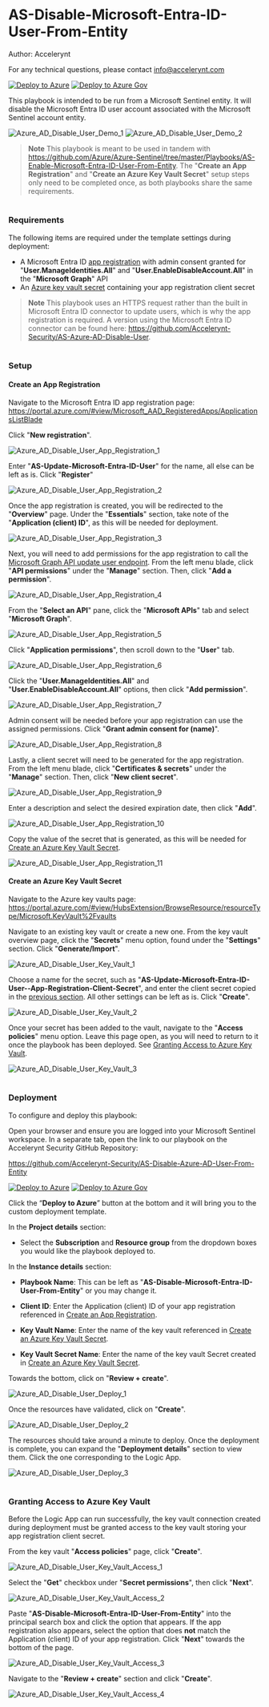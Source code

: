 # AS-Disable-Microsoft-Entra-ID-User-From-Entity
Author: Accelerynt

For any technical questions, please contact info@accelerynt.com  

[![Deploy to Azure](https://aka.ms/deploytoazurebutton)](https://portal.azure.com/#create/Microsoft.Template/uri/https%3A%2F%2Fraw.githubusercontent.com%2FAzure%2FAzure-Sentinel%2Fmaster%2FPlaybooks%2FAS-Disable-Microsoft-Entra-ID-User-From-Entity%2Fazuredeploy.json)
[![Deploy to Azure Gov](https://aka.ms/deploytoazuregovbutton)](https://portal.azure.us/#create/Microsoft.Template/uri/https%3A%2F%2Fraw.githubusercontent.com%2FAzure%2FAzure-Sentinel%2Fmaster%2FPlaybooks%2FAS-Disable-Microsoft-Entra-ID-User-From-Entity%2Fazuredeploy.json)    

This playbook is intended to be run from a Microsoft Sentinel entity. It will disable the Microsoft Entra ID user account associated with the Microsoft Sentinel account entity.

![Azure_AD_Disable_User_Demo_1](Images/Azure_AD_Disable_User_Demo_1.png)
![Azure_AD_Disable_User_Demo_2](Images/Azure_AD_Disable_User_Demo_2.png)

> **Note**
> This playbook is meant to be used in tandem with https://github.com/Azure/Azure-Sentinel/tree/master/Playbooks/AS-Enable-Microsoft-Entra-ID-User-From-Entity. The "**Create an App Registration**" and "**Create an Azure Key Vault Secret**" setup steps only need to be completed once, as both playbooks share the same requirements.


#
### Requirements
                                                                                                                                     
The following items are required under the template settings during deployment: 

* A Microsoft Entra ID [app registration](https://github.com/Azure/Azure-Sentinel/tree/master/Playbooks/AS-Disable-Microsoft-Entra-ID-User-From-Entity#create-an-app-registration) with admin consent granted for "**User.ManageIdentities.All**" and "**User.EnableDisableAccount.All**" in the "**Microsoft Graph**" API
* An [Azure key vault secret](https://github.com/Azure/Azure-Sentinel/tree/master/Playbooks/AS-Disable-Microsoft-Entra-ID-User-From-Entity#create-an-azure-key-vault-secret) containing your app registration client secret

> **Note**
> This playbook uses an HTTPS request rather than the built in Microsoft Entra ID connector to update users, which is why the app registration is required. A version using the Microsoft Entra ID connector can be found here: https://github.com/Accelerynt-Security/AS-Azure-AD-Disable-User.


# 
### Setup

#### Create an App Registration

Navigate to the Microsoft Entra ID app registration page: https://portal.azure.com/#view/Microsoft_AAD_RegisteredApps/ApplicationsListBlade

Click "**New registration**".

![Azure_AD_Disable_User_App_Registration_1](Images/Azure_AD_Disable_User_App_Registration_1.png)

Enter "**AS-Update-Microsoft-Entra-ID-User**" for the name, all else can be left as is. Click "**Register**"

![Azure_AD_Disable_User_App_Registration_2](Images/Azure_AD_Disable_User_App_Registration_2.png)

Once the app registration is created, you will be redirected to the "**Overview**" page. Under the "**Essentials**" section, take note of the "**Application (client) ID**", as this will be needed for deployment.

![Azure_AD_Disable_User_App_Registration_3](Images/Azure_AD_Disable_User_App_Registration_3.png)

Next, you will need to add permissions for the app registration to call the [Microsoft Graph API update user endpoint](https://learn.microsoft.com/en-us/graph/api/user-update?view=graph-rest-1.0&tabs=http#permissions). From the left menu blade, click "**API permissions**" under the "**Manage**" section. Then, click "**Add a permission**".

![Azure_AD_Disable_User_App_Registration_4](Images/Azure_AD_Disable_User_App_Registration_4.png)

From the "**Select an API**" pane, click the "**Microsoft APIs**" tab and select "**Microsoft Graph**".

![Azure_AD_Disable_User_App_Registration_5](Images/Azure_AD_Disable_User_App_Registration_5.png)

Click "**Application permissions**", then scroll down to the "**User**" tab.

![Azure_AD_Disable_User_App_Registration_6](Images/Azure_AD_Disable_User_App_Registration_6.png)

Click the "**User.ManageIdentities.All**" and "**User.EnableDisableAccount.All**" options, then click "**Add permission**".

![Azure_AD_Disable_User_App_Registration_7](Images/Azure_AD_Disable_User_App_Registration_7.png)

Admin consent will be needed before your app registration can use the assigned permissions. Click "**Grant admin consent for (name)**".

![Azure_AD_Disable_User_App_Registration_8](Images/Azure_AD_Disable_User_App_Registration_8.png)

Lastly, a client secret will need to be generated for the app registration. From the left menu blade, click "**Certificates & secrets**" under the "**Manage**" section. Then, click "**New client secret**".

![Azure_AD_Disable_User_App_Registration_9](Images/Azure_AD_Disable_User_App_Registration_9.png)

Enter a description and select the desired expiration date, then click "**Add**".

![Azure_AD_Disable_User_App_Registration_10](Images/Azure_AD_Disable_User_App_Registration_10.png)

Copy the value of the secret that is generated, as this will be needed for [Create an Azure Key Vault Secret](https://github.com/Azure/Azure-Sentinel/tree/master/Playbooks/AS-Disable-Microsoft-Entra-ID-User-From-Entity#create-an-azure-key-vault-secret).

![Azure_AD_Disable_User_App_Registration_11](Images/Azure_AD_Disable_User_App_Registration_11.png)


#### Create an Azure Key Vault Secret

Navigate to the Azure key vaults page: https://portal.azure.com/#view/HubsExtension/BrowseResource/resourceType/Microsoft.KeyVault%2Fvaults

Navigate to an existing key vault or create a new one. From the key vault overview page, click the "**Secrets**" menu option, found under the "**Settings**" section. Click "**Generate/Import**".

![Azure_AD_Disable_User_Key_Vault_1](Images/Azure_AD_Disable_User_Key_Vault_1.png)

Choose a name for the secret, such as "**AS-Update-Microsoft-Entra-ID-User--App-Registration-Client-Secret**", and enter the client secret copied in the [previous section](https://github.com/Azure/Azure-Sentinel/tree/master/Playbooks/AS-Disable-Microsoft-Entra-ID-User-From-Entity#create-an-app-registration). All other settings can be left as is. Click "**Create**". 

![Azure_AD_Disable_User_Key_Vault_2](Images/Azure_AD_Disable_User_Key_Vault_2.png)

Once your secret has been added to the vault, navigate to the "**Access policies**" menu option. Leave this page open, as you will need to return to it once the playbook has been deployed. See [Granting Access to Azure Key Vault](https://github.com/Azure/Azure-Sentinel/tree/master/Playbooks/AS-Disable-Microsoft-Entra-ID-User-From-Entity#granting-access-to-azure-key-vault).

![Azure_AD_Disable_User_Key_Vault_3](Images/Azure_AD_Disable_User_Key_Vault_3.png)


#
### Deployment

To configure and deploy this playbook:

Open your browser and ensure you are logged into your Microsoft Sentinel workspace. In a separate tab, open the link to our playbook on the Accelerynt Security GitHub Repository:

https://github.com/Accelerynt-Security/AS-Disable-Azure-AD-User-From-Entity

[![Deploy to Azure](https://aka.ms/deploytoazurebutton)](https://portal.azure.com/#create/Microsoft.Template/uri/https%3A%2F%2Fraw.githubusercontent.com%2FAzure%2FAzure-Sentinel%2Fmaster%2FPlaybooks%2FAS-Disable-Microsoft-Entra-ID-User-From-Entity%2Fazuredeploy.json)
[![Deploy to Azure Gov](https://aka.ms/deploytoazuregovbutton)](https://portal.azure.us/#create/Microsoft.Template/uri/https%3A%2F%2Fraw.githubusercontent.com%2FAzure%2FAzure-Sentinel%2Fmaster%2FPlaybooks%2FAS-Disable-Microsoft-Entra-ID-User-From-Entity%2Fazuredeploy.json)

Click the “**Deploy to Azure**” button at the bottom and it will bring you to the custom deployment template.

In the **Project details** section:

* Select the **Subscription** and **Resource group** from the dropdown boxes you would like the playbook deployed to.  

In the **Instance details** section:  
                                                  
* **Playbook Name**: This can be left as "**AS-Disable-Microsoft-Entra-ID-User-From-Entity**" or you may change it.

* **Client ID**: Enter the Application (client) ID of your app registration referenced in [Create an App Registration](https://github.com/Azure/Azure-Sentinel/tree/master/Playbooks/AS-Disable-Microsoft-Entra-ID-User-From-Entity#create-an-app-registration).

* **Key Vault Name**: Enter the name of the key vault referenced in [Create an Azure Key Vault Secret](https://github.com/Azure/Azure-Sentinel/tree/master/Playbooks/AS-Disable-Microsoft-Entra-ID-User-From-Entity#create-an-azure-key-vault-secret).

* **Key Vault Secret Name**: Enter the name of the key vault Secret created in [Create an Azure Key Vault Secret](https://github.com/Azure/Azure-Sentinel/tree/master/Playbooks/AS-Disable-Microsoft-Entra-ID-User-From-Entity#create-an-azure-key-vault-secret).


Towards the bottom, click on "**Review + create**". 

![Azure_AD_Disable_User_Deploy_1](Images/Azure_AD_Disable_User_Deploy_1.png)

Once the resources have validated, click on "**Create**".

![Azure_AD_Disable_User_Deploy_2](Images/Azure_AD_Disable_User_Deploy_2.png)

The resources should take around a minute to deploy. Once the deployment is complete, you can expand the "**Deployment details**" section to view them.
Click the one corresponding to the Logic App.

![Azure_AD_Disable_User_Deploy_3](Images/Azure_AD_Disable_User_Deploy_3.png)


#
### Granting Access to Azure Key Vault

Before the Logic App can run successfully, the key vault connection created during deployment must be granted access to the key vault storing your app registration client secret.

From the key vault "**Access policies**" page, click "**Create**".

![Azure_AD_Disable_User_Key_Vault_Access_1](Images/Azure_AD_Disable_User_Key_Vault_Access_1.png)

Select the "**Get**" checkbox under "**Secret permissions**", then click "**Next**".

![Azure_AD_Disable_User_Key_Vault_Access_2](Images/Azure_AD_Disable_User_Key_Vault_Access_2.png)

Paste "**AS-Disable-Microsoft-Entra-ID-User-From-Entity**" into the principal search box and click the option that appears. If the app registration also appears, select the option that does **not** match the Application (client) ID of your app registration. Click "**Next**" towards the bottom of the page.

![Azure_AD_Disable_User_Key_Vault_Access_3](Images/Azure_AD_Disable_User_Key_Vault_Access_3.png)

Navigate to the "**Review + create**" section and click "**Create**".

![Azure_AD_Disable_User_Key_Vault_Access_4](Images/Azure_AD_Disable_User_Key_Vault_Access_4.png)